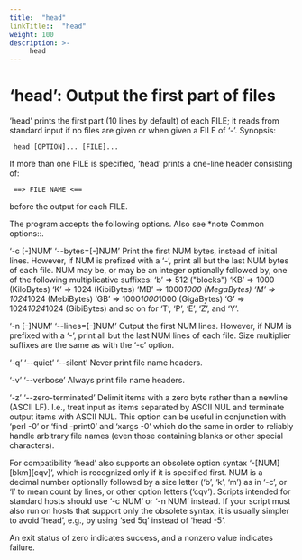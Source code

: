 ```yaml
---
title:  "head"
linkTitle::  "head"
weight: 100
description: >-
     head
---
```


# ‘head’: Output the first part of files

‘head’ prints the first part (10 lines by default) of each FILE; it
reads from standard input if no files are given or when given a FILE of
‘-’.
Synopsis:

``` 
 head [OPTION]... [FILE]...
```

If more than one FILE is specified, ‘head’ prints a one-line header
consisting of:

``` 
 ==> FILE NAME <==
```

before the output for each FILE.

The program accepts the following options. Also see \*note Common
options::.

‘-c \[-\]NUM’ ‘--bytes=\[-\]NUM’ Print the first NUM bytes, instead of
initial lines. However, if NUM is prefixed with a ‘-’, print all but the
last NUM bytes of each file. NUM may be, or may be an integer optionally
followed by, one of the following multiplicative suffixes: ‘b’ =\> 512
("blocks") ‘KB’ =\> 1000 (KiloBytes) ‘K’ =\> 1024 (KibiBytes) ‘MB’ =\>
1000*1000 (MegaBytes) ‘M’ =\> 1024*1024 (MebiBytes) ‘GB’ =\>
1000*1000*1000 (GigaBytes) ‘G’ =\> 1024*1024*1024 (GibiBytes) and so on
for ‘T’, ‘P’, ‘E’, ‘Z’, and ‘Y’.

‘-n \[-\]NUM’ ‘--lines=\[-\]NUM’ Output the first NUM lines. However, if
NUM is prefixed with a ‘-’, print all but the last NUM lines of each
file. Size multiplier suffixes are the same as with the ‘-c’ option.

‘-q’ ‘--quiet’ ‘--silent’ Never print file name headers.

‘-v’ ‘--verbose’ Always print file name headers.

‘-z’ ‘--zero-terminated’ Delimit items with a zero byte rather than a
newline (ASCII LF). I.e., treat input as items separated by ASCII NUL
and terminate output items with ASCII NUL. This option can be useful in
conjunction with ‘perl -0’ or ‘find -print0’ and ‘xargs -0’ which do the
same in order to reliably handle arbitrary file names (even those
containing blanks or other special characters).

For compatibility ‘head’ also supports an obsolete option syntax
‘-\[NUM\]\[bkm\]\[cqv\]’, which is recognized only if it is specified
first. NUM is a decimal number optionally followed by a size letter
(‘b’, ‘k’, ‘m’) as in ‘-c’, or ‘l’ to mean count by lines, or other
option letters (‘cqv’). Scripts intended for standard hosts should use
‘-c NUM’ or ‘-n NUM’ instead. If your script must also run on hosts
that support only the obsolete syntax, it is usually simpler to avoid
‘head’, e.g., by using ‘sed 5q’ instead of ‘head -5’.

An exit status of zero indicates success, and a nonzero value indicates
failure.
